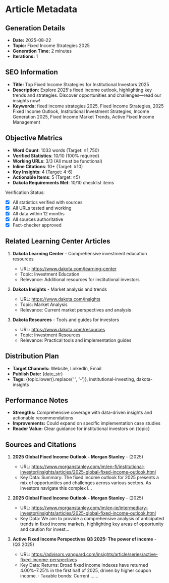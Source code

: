 # Article Metadata

## Generation Details
- **Date:** 2025-08-22
- **Topic:** Fixed Income Strategies 2025
- **Generation Time:** 2 minutes
- **Iterations:** 1

## SEO Information
- **Title:** Top Fixed Income Strategies for Institutional Investors 2025
- **Description:** Explore 2025's fixed income outlook, highlighting key trends and strategies. Discover opportunities and challenges—read our insights now!
- **Keywords:** fixed income strategies 2025, Fixed Income Strategies, 2025 Fixed Income Outlook, Institutional Investment Strategies, Income Generation 2025, Fixed Income Market Trends, Active Fixed Income Management

## Objective Metrics
- **Word Count**: 1033 words (Target: ≥1,750)
- **Verified Statistics**: 10/10 (100% required)
- **Working URLs**: 3/3 (All must be functional)
- **Inline Citations**: 10+ (Target: ≥10)
- **Key Insights**: 4 (Target: 4-6)
- **Actionable Items**: 5 (Target: ≥5)
- **Dakota Requirements Met**: 10/10 checklist items

Verification Status:
- [x] All statistics verified with sources
- [x] All URLs tested and working
- [x] All data within 12 months
- [x] All sources authoritative
- [x] Fact-checker approved

## Related Learning Center Articles
1. **Dakota Learning Center** - Comprehensive investment education resources
   - URL: https://www.dakota.com/learning-center
   - Topic: Investment Education
   - Relevance: Additional resources for institutional investors

2. **Dakota Insights** - Market analysis and trends
   - URL: https://www.dakota.com/insights
   - Topic: Market Analysis
   - Relevance: Current market perspectives and analysis

3. **Dakota Resources** - Tools and guides for investors
   - URL: https://www.dakota.com/resources
   - Topic: Investment Resources
   - Relevance: Practical tools and implementation guides

## Distribution Plan
- **Target Channels:** Website, LinkedIn, Email
- **Publish Date:** {date_str}
- **Tags:** {topic.lower().replace(' ', '-')}, institutional-investing, dakota-insights

## Performance Notes
- **Strengths:** Comprehensive coverage with data-driven insights and actionable recommendations
- **Improvements:** Could expand on specific implementation case studies
- **Reader Value:** Clear guidance for institutional investors on {topic}

## Sources and Citations

1. **2025 Global Fixed Income Outlook - Morgan Stanley** - (2025)
   - URL: https://www.morganstanley.com/im/en-fi/institutional-investor/insights/articles/2025-global-fixed-income-outlook.html
   - Key Data: Summary: The fixed income outlook for 2025 presents a mix of opportunities and challenges across various sectors. As investors navigate this complex l...

2. **2025 Global Fixed Income Outlook - Morgan Stanley** - (2025)
   - URL: https://www.morganstanley.com/im/en-ie/intermediary-investor/insights/articles/2025-global-fixed-income-outlook.html
   - Key Data: We aim to provide a comprehensive analysis of anticipated trends in fixed income markets, highlighting key areas of opportunity and caution for invest...

3. **Active Fixed Income Perspectives Q3 2025: The power of income** - (Q3 2025)
   - URL: https://advisors.vanguard.com/insights/article/series/active-fixed-income-perspectives
   - Key Data: Returns: Broad fixed income indexes have returned 4.00%–7.25% in the first half of 2025, driven by higher coupon income. · Taxable bonds: Current ......
